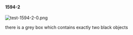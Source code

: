 #### 1594-2
![test-1594-2-0.png](https://github.com/lil-lab/nlvr/raw/master/nlvr/test/images/5/test-1594-2-0.png "test-1594-2-0.png")

there is a grey box which contains exactly two black objects